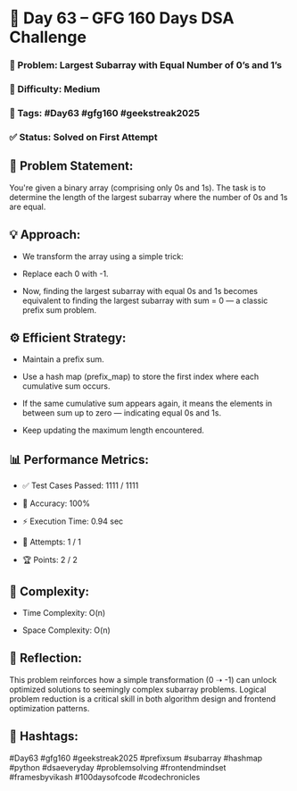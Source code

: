 # 📅 Day 63 – GFG 160 Days DSA Challenge
### 🔢 Problem: Largest Subarray with Equal Number of 0’s and 1’s
### 🧠 Difficulty: Medium
### 📌 Tags: #Day63 #gfg160 #geekstreak2025
### ✅ Status: Solved on First Attempt

## 📘 Problem Statement:
You're given a binary array (comprising only 0s and 1s). The task is to determine the length of the largest subarray where the number of 0s and 1s are equal.

## 💡 Approach:
- We transform the array using a simple trick:

- Replace each 0 with -1.

- Now, finding the largest subarray with equal 0s and 1s becomes equivalent to finding the largest subarray with sum = 0 — a classic prefix sum problem.

## ⚙️ Efficient Strategy:
- Maintain a prefix sum.

- Use a hash map (prefix_map) to store the first index where each cumulative sum occurs.

- If the same cumulative sum appears again, it means the elements in between sum up to zero — indicating equal 0s and 1s.

- Keep updating the maximum length encountered.

## 📊 Performance Metrics:
- ✅ Test Cases Passed: 1111 / 1111

- 🎯 Accuracy: 100%

- ⚡ Execution Time: 0.94 sec

- 🧠 Attempts: 1 / 1

- 🏆 Points: 2 / 2


## 🧠 Complexity:
- Time Complexity: O(n)

- Space Complexity: O(n)

## 💬 Reflection:
This problem reinforces how a simple transformation (0 ➝ -1) can unlock optimized solutions to seemingly complex subarray problems. Logical problem reduction is a critical skill in both algorithm design and frontend optimization patterns.


## 📢 Hashtags:
#Day63 #gfg160 #geekstreak2025
#prefixsum #subarray #hashmap #python
#dsaeveryday #problemsolving #frontendmindset
#framesbyvikash #100daysofcode #codechronicles
